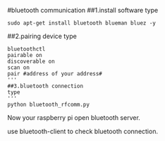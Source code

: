 #bluetooth communication
##1.install software
type
```
sudo apt-get install bluetooth blueman bluez -y
```
##2.pairing device
type
```
bluetoothctl
pairable on
discoverable on
scan on
pair #address of your address#  
'''
##3.bluetooth connection  
type  
'''
python bluetooth_rfcomm.py  
```
Now your raspberry pi open bluetooth server.  
  
use bluetooth-client to check bluetooth connection.  
